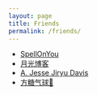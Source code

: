```yaml
---
layout: page
title: Friends
permalink: /friends/
---
```


- [SpellOnYou](https://spellonyou.github.io/)
- [月光博客](https://www.williamlong.info/)
- [A. Jesse Jiryu Davis](https://emptysqua.re/blog/)
- [方糖气球🎈](https://ftqq.com/)
